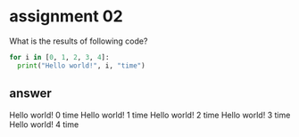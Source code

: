 # assignment 02
What is the results of following code?
```python
for i in [0, 1, 2, 3, 4]:
  print("Hello world!", i, "time")
```

## answer
Hello world! 0 time
Hello world! 1 time
Hello world! 2 time
Hello world! 3 time
Hello world! 4 time

